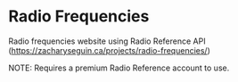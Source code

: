 Radio Frequencies
=================

Radio frequencies website using Radio Reference API (https://zacharyseguin.ca/projects/radio-frequencies/)

NOTE: Requires a premium Radio Reference account to use.
